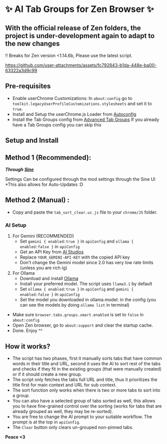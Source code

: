 # ✨ AI Tab Groups for Zen Browser ✨

## With the official release of Zen folders, the project is under-development again to adapt to the new changes

‼️ Breaks for Zen version <1.14.6b, Please use the latest script.

https://github.com/user-attachments/assets/fc792843-b1da-448e-ba00-63322a3d9c99

## Pre-requisites
- Enable userChrome Customizations:
    In `about:config` go to `toolkit.legacyUserProfileCustomizations.stylesheets` and set it to `true`.
- Install and Setup the userChrome.js Loader from [Autoconfig](https://github.com/MrOtherGuy/fx-autoconfig/tree/master)
- Install the Tab Groups config from [Advanced Tab Groups](https://github.com/Anoms12/Advanced-Tab-Groups)
    If you already have a Tab Groups config you can skip this
  
## Setup and Install

## Method 1 (Recommended):
***Through [Sine](https://github.com/CosmoCreeper/Sine)***

Settings Can be configured through the mod settings through the Sine UI
*This also allows for Auto-Updates :D


## Method 2 (Manual) :
- Copy and paste the `tab_sort_clear.uc.js` file to your `chrome/JS` folder.
### AI Setup
1. For Gemini (RECOMMENDED)
    - Set `gemini { enabled:true }` in `apiConfig` and `ollama { enabled:false }` in `apiConfig`
    - Get an API Key from [AI Studios](https://aistudio.google.com)
    - Replace `YOUR_GEMINI-API-KEY` with the copied API key
    - Don't change the Gemini model since 2.0 has very low rate limits (unless you are rich ig)
2. For Ollama
    - Download and install [Ollama](https://ollama.com/)
    - Install your preferred model. The script uses `llama3.1` by default
    - Set `ollama { enabled:true }` in `apiConfig` and `gemini { enabled:false }` in `apiConfig`
    - Set the model you downloaded in ollama.model: in the config (you can see the models by doing `ollama list` in terminal)
- Make sure `browser.tabs.groups.smart.enabled` is set to `false` in `about:config`
- Open Zen browser, go to `about:support` and clear the startup cache.
- Done. Enjoy ^^


## How it works?
- The script has two phases, first it manually sorts tabs that have common words in their title and URL, second it uses the AI to sort rest of the tabs and checks if they fit in the existing groups (that were manually created) or if it should create a new group.
- The script only fetches the tabs full URL and title, thus it prioritizes the title first for main context and URL for sub context.
- The sort function only works when there is two or more tabs to sort into a group.
- You can also have a selected group of tabs sorted as well, this allows you to have fine-grained control over the sorting (works for tabs that are already grouped as well, they may be re-sorted).
- You are free to change the AI prompt to your suitable workflow. The prompt is at the top in `apiConfig`.
- The `Clear` button only clears un-grouped non-pinned tabs.

**Peace <3**

